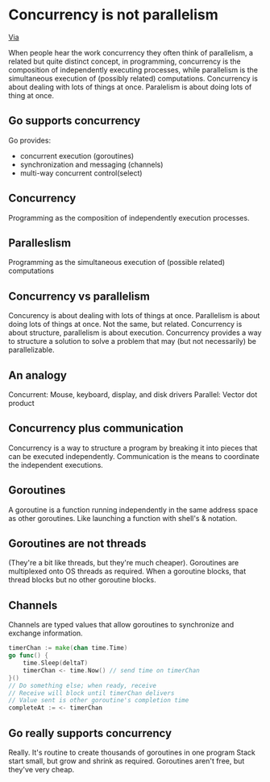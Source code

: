 # Concurrency is not parallelism

[Via](https://go.dev/blog/waza-talk)

When people hear the work concurrency they often think of parallelism, a related but quite distinct concept, in programming, concurrency is the composition of independently executing processes, while parallelism is the simultaneous execution of (possibly related) computations. Concurrency is about dealing with lots of things at once. Paralelism is about doing lots of thing at once.

## Go supports concurrency

Go provides:

- concurrent execution (goroutines)
- synchronization and messaging (channels)
- multi-way concurrent control(select)

## Concurrency

Programming as the composition of independently execution processes.

## Paralleslism

Programming as the simultaneous execution of (possible related) computations

## Concurrency vs parallelism

Concurency is about dealing with lots of things at once.
Parallelism is about doing lots of things at once.
Not the same, but related. 
Concurrency is about structure, parallelism is about execution.
Concurrency provides a way to structure a solution to solve a problem that may (but not necessarily) be parallelizable.

## An analogy

Concurrent: Mouse, keyboard, display, and disk drivers
Parallel: Vector dot product

## Concurrency plus communication

Concurrency is a way to structure a program by breaking it into pieces that can be executed independently.
Communication is the means to coordinate the independent executions.

## Goroutines

A goroutine is a function running independently in the same address space as other goroutines.
Like launching a function with shell's & notation.

## Goroutines are not threads

(They're a bit like threads, but they're much cheaper).
Goroutines are multiplexed onto OS threads as required.
When a goroutine blocks, that thread blocks but no other goroutine blocks.

## Channels

Channels are typed values that allow goroutines to synchronize and exchange information.

```go
timerChan := make(chan time.Time)
go func() {
    time.Sleep(deltaT)
    timerChan <- time.Now() // send time on timerChan
}()
// Do something else; when ready, receive
// Receive will block until timerChan delivers
// Value sent is other goroutine's completion time
completeAt := <- timerChan
```

## Go really supports concurrency

Really.
It's routine to create thousands of goroutines in one program
Stack start small, but grow and shrink as required.
Goroutines aren't free, but they've very cheap.